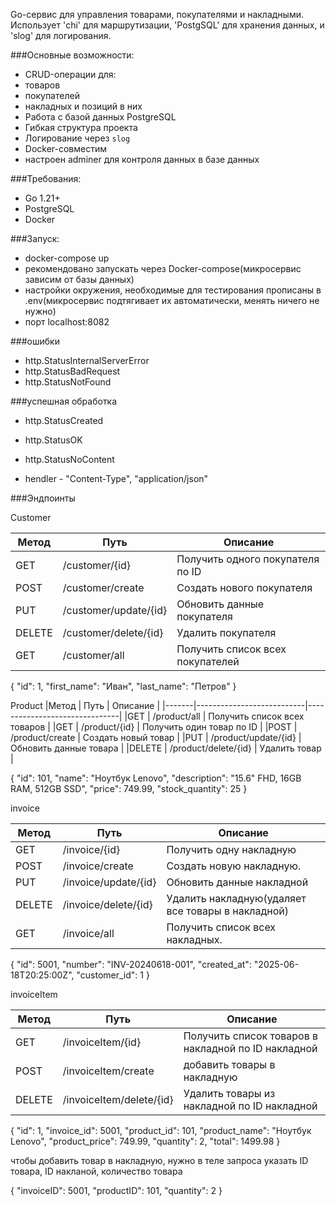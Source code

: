 Go-сервис для управления товарами, покупателями и накладными.  
Использует 'chi' для маршрутизации, 'PostgSQL' для хранения данных, и 'slog' для логирования.

###Основные возможности:

-  CRUD-операции для:
  - товаров
  - покупателей
  - накладных и позиций в них
-  Работа с базой данных PostgreSQL
-  Гибкая структура проекта
-  Логирование через `slog`
-  Docker-совместим
-  настроен adminer для контроля данных в базе данных

###Требования:

- Go 1.21+
- PostgreSQL
- Docker

###Запуск:
- docker-compose up
- рекомендовано запускать через Docker-compose(микросервис зависим от базы данных)
- настройки окружения, необходимые для тестирования прописаны в .env(микросервис подтягивает их автоматически, менять ничего не нужно)
- порт localhost:8082





###ошибки 
 - http.StatusInternalServerError
 - http.StatusBadRequest
 - http.StatusNotFound

###успешная обработка
 - http.StatusCreated
 - http.StatusOK
 - http.StatusNoContent


 - hendler - "Content-Type", "application/json"

###Эндпоинты

Customer

| Метод | Путь                    | Описание                        |
|-------|-------------------------|---------------------------------|
| GET   | /customer/{id}          | Получить одного покупателя по ID|
| POST  | /customer/create        | Создать нового покупателя       |
| PUT   | /customer/update/{id}   | Обновить данные покупателя      |
| DELETE| /customer/delete/{id}   | Удалить покупателя              |
| GET   | /customer/all           | Получить список всех покупателей|

{
  "id": 1,
  "first_name": "Иван",
  "last_name": "Петров"
}


Product
|Метод  | Путь                      | Описание                      |
|-------|---------------------------|-------------------------------|
|GET    | /product/all              | Получить список всех товаров  |
|GET    | /product/{id}             | Получить один товар по ID     |
|POST   | /product/create           | Создать новый товар           |
|PUT    | /product/update/{id}      | Обновить данные товара        |
|DELETE | /product/delete/{id}      | Удалить товар                 |


{
  "id": 101,
  "name": "Ноутбук Lenovo",
  "description": "15.6\" FHD, 16GB RAM, 512GB SSD",
  "price": 749.99,
  "stock_quantity": 25
}

invoice

| Метод | Путь                    | Описание                                          |
|-------|-------------------------|---------------------------------------------------|
| GET   | /invoice/{id}           | Получить одну накладную                           |
| POST  | /invoice/create         | Создать новую накладную.                          |
| PUT   | /invoice/update/{id}    | Обновить данные накладной                         |
| DELETE| /invoice/delete/{id}    | Удалить накладную(удаляет все товары в накладной) |
| GET   | /invoice/all            | Получить список всех накладных.                   |

{
  "id": 5001,
  "number": "INV-20240618-001",
  "created_at": "2025-06-18T20:25:00Z",
  "customer_id": 1
}

invoiceItem

| Метод | Путь                     | Описание                                             |
|-------|--------------------------|------------------------------------------------------|
| GET   | /invoiceItem/{id}        | Получить список товаров в накладной по ID накладной  |
| POST  | /invoiceItem/create      | добавить товары в накладную                          |
| DELETE| /invoiceItem/delete/{id} | Удалить товары из накладной по ID накладной          |

{
  "id": 1,
  "invoice_id": 5001,
  "product_id": 101,
  "product_name": "Ноутбук Lenovo",
  "product_price": 749.99,
  "quantity": 2,
  "total": 1499.98
}

  чтобы добавить товар в накладную, нужно в теле запроса указать ID товара, ID накланой, количество товара

{
  "invoiceID": 5001,
	"productID": 101,
	"quantity": 2
}
